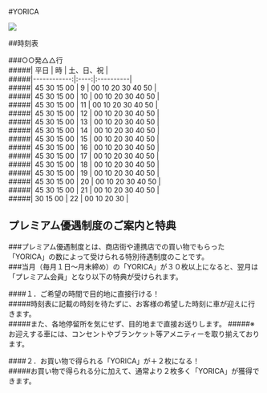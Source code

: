 #YORICA  
  
![](map.jpg)  
  
##時刻表  
  
###○○発△△行  
#####|     平日    |  時  | 土、日、祝 |  
#####|------------:|:----:|:----------|  
#####| 45 30 15 00 | 9 | 00 10 20 30 40 50 |  
#####| 45 30 15 00 | 10 | 00 10 20 30 40 50 |  
#####| 45 30 15 00 | 11 | 00 10 20 30 40 50 |  
#####| 45 30 15 00 | 12 | 00 10 20 30 40 50 |  
#####| 45 30 15 00 | 13 | 00 10 20 30 40 50 |  
#####| 45 30 15 00 | 14 | 00 10 20 30 40 50 |  
#####| 45 30 15 00 | 15 | 00 10 20 30 40 50 |  
#####| 45 30 15 00 | 16 | 00 10 20 30 40 50 |  
#####| 45 30 15 00 | 17 | 00 10 20 30 40 50 |  
#####| 45 30 15 00 | 18 | 00 10 20 30 40 50 |  
#####| 45 30 15 00 | 19 | 00 10 20 30 40 50 |  
#####| 45 30 15 00 | 20 | 00 10 20 30 40 50 |  
#####| 45 30 15 00 | 21 | 00 10 20 30 40 50 |  
#####|    30 15 00 | 22 | 00 10 20 30       |  
  
  
  
## プレミアム優遇制度のご案内と特典  
  
###プレミアム優遇制度とは、商店街や連携店での買い物でもらった「YORICA」の数によって受けられる特別待遇制度のことです。  
###当月（毎月１日～月末締め）の「YORICA」が３０枚以上になると、翌月は「プレミアム会員」となり以下の特典が受けられます。  
  
####１．ご希望の時間で目的地に直接行ける！  
#####時刻表に記載の時刻を待たずに、お客様の希望した時刻に車が迎えに行きます。  
#####また、各地停留所を気にせず、目的地まで直接お送りします。
#####※お迎えする車には、コンセントやブランケット等アメニティーを取り揃えております。
  
####２．お買い物で得られる「YORICA」が＋２枚になる！  
#####お買い物で得られる分に加えて、通常より２枚多く「YORICA」が獲得できます。  
  
  
  
  
